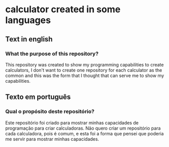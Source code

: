 # calculator created in some languages

## Text in english

### What the purpose of this repository?

This repository was created to show my programming capabilities to create calculators, I don't want to create one repository for each calculator as the 
common and this was the form that I thought that can serve me to show my capabilities.

## Texto em português

### Qual o propósito deste repositório?

Este repositório foi criado para mostrar minhas capacidades de programação para criar calculadoras. Não quero criar um repositório para cada calculadora, pois
é comum, e esta foi a forma que pensei que poderia me servir para mostrar minhas capacidades.

